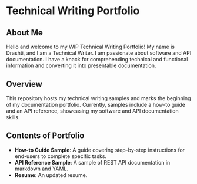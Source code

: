 # Technical Writing Portfolio

## About Me

Hello and welcome to my WIP Technical Writing Portfolio! My name is Drashti, and I am a Technical Writer. I am passionate about software and API documentation. I have a knack for comprehending technical and functional information and converting it into presentable documentation.

## Overview

This repository hosts my technical writing samples and marks the beginning of my documentation portfolio. Currently, samples include a how-to guide and an API reference, showcasing my software and API documentation skills.


## Contents of Portfolio
-   **How-to Guide Sample**: A guide covering step-by-step instructions for end-users to complete specific tasks.
-   **API Reference Sample**: A sample of REST API documentation in markdown and YAML.
-   **Resume**: An updated resume.
